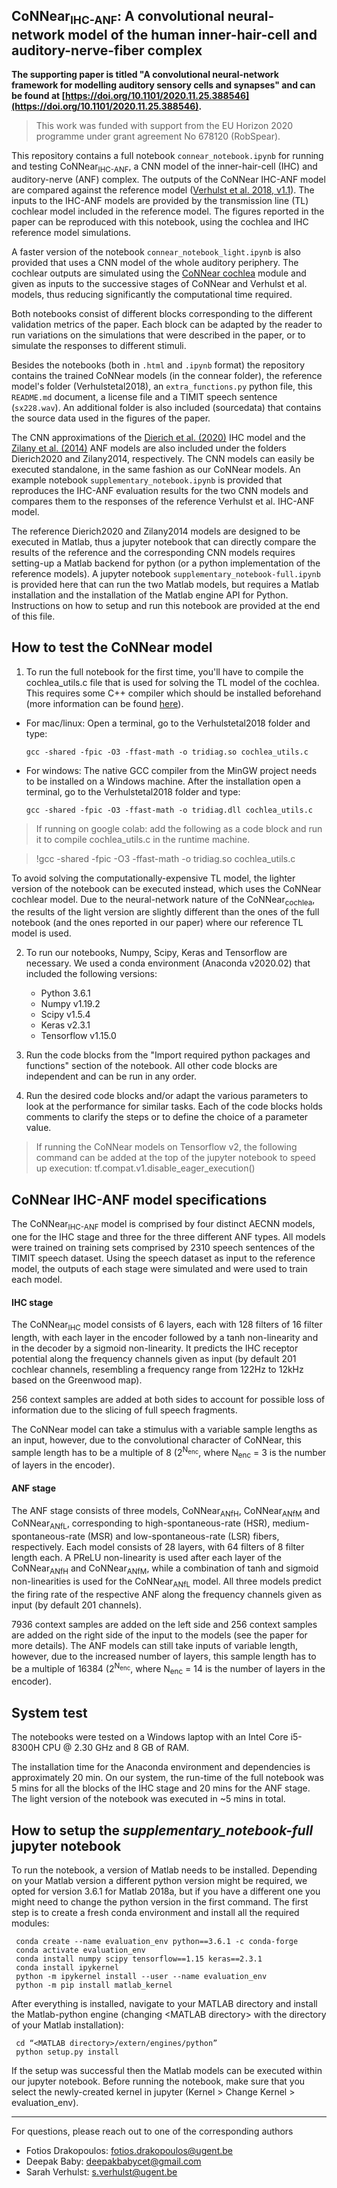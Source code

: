 ## CoNNear<sub>IHC-ANF</sub>: A convolutional neural-network model of the human inner-hair-cell and auditory-nerve-fiber complex

**The supporting paper is titled "A convolutional neural-network framework for modelling auditory sensory cells and synapses" and can be found at [https://doi.org/10.1101/2020.11.25.388546](https://doi.org/10.1101/2020.11.25.388546).**

> This work was funded with support from the EU Horizon 2020 programme under grant agreement No 678120 (RobSpear).


This repository contains a full notebook `connear_notebook.ipynb` for running and testing CoNNear<sub>IHC-ANF</sub>, a CNN model of the inner-hair-cell (IHC) and auditory-nerve (ANF) complex. The outputs of the CoNNear IHC-ANF model are compared against the reference model ([Verhulst et al. 2018, v1.1](https://github.com/HearingTechnology/Verhulstetal2018Model/tree/v1.1-master)). The inputs to the IHC-ANF models are provided by the transmission line (TL) cochlear model included in the reference model. The figures reported in the paper can be reproduced with this notebook, using the cochlea and IHC reference model simulations.

A faster version of the notebook `connear_notebook_light.ipynb` is also provided that uses a CNN model of the whole auditory periphery. The cochlear outputs are simulated using the [CoNNear cochlea](https://github.com/HearingTechnology/CoNNear_cochlea) module and given as inputs to the successive stages of CoNNear and Verhulst et al. models, thus reducing significantly the computational time required. 

Both notebooks consist of different blocks corresponding to the different validation metrics of the paper. Each block can be adapted by the reader to run variations on the simulations that were described in the paper, or to simulate the responses to different stimuli.

Besides the notebooks (both in `.html` and `.ipynb` format) the repository contains the trained CoNNear models (in the connear folder), the reference model's folder (Verhulstetal2018), an `extra_functions.py` python file, this `README.md` document, a license file and a TIMIT speech sentence (`sx228.wav`). An additional folder is also included (sourcedata) that contains the source data used in the figures of the paper.

The CNN approximations of the [Dierich et al. (2020)](https://www.sciencedirect.com/science/article/pii/S2211124720308500) IHC model and the [Zilany et al. (2014)](https://www.ncbi.nlm.nih.gov/pmc/articles/PMC3985897) ANF models are also included under the folders Dierich2020 and Zilany2014, respectively. The CNN models can easily be executed standalone, in the same fashion as our CoNNear models. An example notebook `supplementary_notebook.ipynb` is provided that reproduces the IHC-ANF evaluation results for the two CNN models and compares them to the responses of the reference Verhulst et al. IHC-ANF model.

The reference Dierich2020 and Zilany2014 models are designed to be executed in Matlab, thus a jupyter notebook that can directly compare the results of the reference and the corresponding CNN models requires setting-up a Matlab backend for python (or a python implementation of the reference models). A jupyter notebook `supplementary_notebook-full.ipynb` is provided here that can run the two Matlab models, but requires a Matlab installation and the installation of the Matlab engine API for Python. Instructions on how to setup and run this notebook are provided at the end of this file.

## How to test the CoNNear model

1. To run the full notebook for the first time, you'll have to compile the cochlea_utils.c file that is used for solving the TL model of the cochlea. This requires some C++ compiler which should be installed beforehand (more information can be found [here](https://github.com/HearingTechnology/Verhulstetal2018Model#verhulstetal2018model)). 

* For mac/linux:
 Open a terminal, go to the Verhulstetal2018 folder and type:
 
     `gcc -shared -fpic -O3 -ffast-math -o tridiag.so cochlea_utils.c`

* For windows:
 The native GCC compiler from the MinGW project needs to be installed on a Windows machine. After the installation open a terminal, go to the Verhulstetal2018 folder and type:

     `gcc -shared -fpic -O3 -ffast-math -o tridiag.dll cochlea_utils.c`
     
> If running on google colab: add the following as a code block and run it to compile cochlea_utils.c in the runtime machine.

>	!gcc -shared -fpic -O3 -ffast-math -o tridiag.so cochlea_utils.c

To avoid solving the computationally-expensive TL model, the lighter version of the notebook can be executed instead, which uses the CoNNear cochlear model. Due to the neural-network nature of the CoNNear<sub>cochlea</sub>, the results of the light version are slightly different than the ones of the full notebook (and the ones reported in our paper) where our reference TL model is used.

2. To run our notebooks, Numpy, Scipy, Keras and Tensorflow are necessary. We used a conda environment (Anaconda v2020.02) that included the following versions: 
	+ Python 3.6.1
	+ Numpy v1.19.2
	+ Scipy v1.5.4
	+ Keras v2.3.1
	+ Tensorflow v1.15.0

3. Run the code blocks from the "Import required python packages and functions" section of the notebook. All other code blocks are independent and can be run in any order. 

4. Run the desired code blocks and/or adapt the various parameters to look at the performance for similar tasks. Each of the code blocks holds comments to clarify the steps or to define the choice of a parameter value. 

> If running the CoNNear models on Tensorflow v2, the following command can be added at the top of the jupyter notebook to speed up execution:
> tf.compat.v1.disable_eager_execution()

## CoNNear IHC-ANF model specifications

The CoNNear<sub>IHC-ANF</sub> model is comprised by four distinct AECNN models, one for the IHC stage and three for the three different ANF types. All models were trained on training sets comprised by 2310 speech sentences of the TIMIT speech dataset. Using the speech dataset as input to the reference model, the outputs of each stage were simulated and were used to train each model.

#### IHC stage

The CoNNear<sub>IHC</sub> model consists of 6 layers, each with 128 filters of 16 filter length, with each layer in the encoder followed by a tanh non-linearity and in the decoder by a sigmoid non-linearity.
It predicts the IHC receptor potential along the frequency channels given as input (by default 201 cochlear channels, resembling a frequency range from 122Hz to 12kHz based on the Greenwood map). 

256 context samples are added at both sides to account for possible loss of information due to the slicing of full speech fragments. 

The CoNNear model can take a stimulus with a variable sample lengths as an input, however, due to the convolutional character of CoNNear, this sample length has to be a multiple of 8 (2<sup>N<sub>enc</sub></sup>, where N<sub>enc</sub> = 3 is the number of layers in the encoder).

#### ANF stage

The ANF stage consists of three models, CoNNear<sub>ANfH</sub>, CoNNear<sub>ANfM</sub> and CoNNear<sub>ANfL</sub>, corresponding to high-spontaneous-rate (HSR), medium-spontaneous-rate (MSR) and low-spontaneous-rate (LSR) fibers, respectively. Each model consists of 28 layers, with 64 filters of 8 filter length each. A PReLU non-linearity is used after each layer of the CoNNear<sub>ANfH</sub> and CoNNear<sub>ANfM</sub>, while a combination of tanh and sigmoid non-linearities is used for the CoNNear<sub>ANfL</sub> model. All three models predict the firing rate of the respective ANF along the frequency channels given as input (by default 201 channels). 

7936 context samples are added on the left side and 256 context samples are added on the right side of the input to the models (see the paper for more details). The ANF models can still take inputs of variable length, however, due to the increased number of layers, this sample length has to be a multiple of 16384 (2<sup>N<sub>enc</sub></sup>, where N<sub>enc</sub> = 14 is the number of layers in the encoder).

## System test

The notebooks were tested on a Windows laptop with an Intel Core i5-8300H CPU @ 2.30 GHz and 8 GB of RAM.

The installation time for the Anaconda environment and dependencies is approximately 20 min. On our system, the run-time of the full notebook was 5 mins for all the blocks of the IHC stage and 20 mins for the ANF stage. The light version of the notebook was executed in ~5 mins in total.

## How to setup the *supplementary_notebook-full* jupyter notebook

To run the notebook, a version of Matlab needs to be installed. Depending on your Matlab version a different python version might be required, we opted for version 3.6.1 for Matlab 2018a, but if you have a different one you might need to change the python version in the first command. The first step is to create a fresh conda environment and install all the required modules:

     conda create --name evaluation_env python==3.6.1 -c conda-forge
     conda activate evaluation_env
     conda install numpy scipy tensorflow==1.15 keras==2.3.1
     conda install ipykernel
     python -m ipykernel install --user --name evaluation_env
     python -m pip install matlab_kernel

After everything is installed, navigate to your MATLAB directory and install the Matlab-python engine (changing \<MATLAB directory> with the directory of your Matlab installation):

     cd “<MATLAB directory>/extern/engines/python”
     python setup.py install
     
If the setup was successful then the Matlab models can be executed within our jupyter notebook. Before running the notebook, make sure that you select the newly-created kernel in jupyter (Kernel > Change Kernel > evaluation_env).

----
For questions, please reach out to one of the corresponding authors

* Fotios Drakopoulos: fotios.drakopoulos@ugent.be
* Deepak Baby: deepakbabycet@gmail.com
* Sarah Verhulst: s.verhulst@ugent.be

